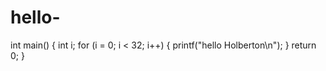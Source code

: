 # hello-
int main() {   int i;   for (i = 0; i &lt; 32; i++)   {     printf("hello Holberton\n");   }   return 0; }
